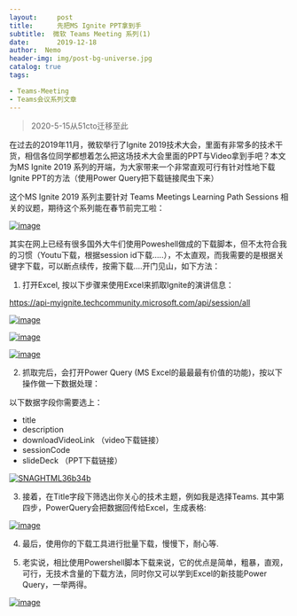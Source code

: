 ```yaml
---
layout:     post
title:      先把MS Ignite PPT拿到手
subtitle:  微软 Teams Meeting 系列(1) 
date:       2019-12-18
author:  Nemo
header-img: img/post-bg-universe.jpg
catalog: true
tags:

- Teams-Meeting
- Teams会议系列文章
---
```


> 2020-5-15从51cto迁移至此

在过去的2019年11月，微软举行了Ignite 2019技术大会，里面有非常多的技术干货，相信各位同学都想着怎么把这场技术大会里面的PPT与Video拿到手吧？本文为MS Ignite 2019 系列的开端，为大家带来一个非常直观可行有针对性地下载Ignite PPT的方法（使用Power Query把下载链接爬虫下来）

这个MS Ignite 2019 系列主要针对 Teams Meetings Learning Path Sessions 相关的议题，期待这个系列能在春节前完工啦：

[![image](https://s1.51cto.com/images/blog/201912/18/8a39e22951768551655a77bceaa7a00a.png?x-oss-process=image/watermark,size_16,text_QDUxQ1RP5Y2a5a6i,color_FFFFFF,t_100,g_se,x_10,y_10,shadow_90,type_ZmFuZ3poZW5naGVpdGk=)](https://s1.51cto.com/images/blog/201912/18/4b9a193d59d0e86789792bc506aefbc0.png?x-oss-process=image/watermark,size_16,text_QDUxQ1RP5Y2a5a6i,color_FFFFFF,t_100,g_se,x_10,y_10,shadow_90,type_ZmFuZ3poZW5naGVpdGk=)

其实在网上已经有很多国外大牛们使用Poweshell做成的下载脚本，但不太符合我的习惯（Youtu下载，根据session id下载…..），不太直观，而我需要的是根据关键字下载，可以断点续传，按需下载….开门见山，如下方法：

1. 打开Excel, 按以下步骤来使用Excel来抓取Ignite的演讲信息：

https://api-myignite.techcommunity.microsoft.com/api/session/all

[![image](https://s1.51cto.com/images/blog/201912/18/1ffbca97bbe819248f689b9e7dc59125.png?x-oss-process=image/watermark,size_16,text_QDUxQ1RP5Y2a5a6i,color_FFFFFF,t_100,g_se,x_10,y_10,shadow_90,type_ZmFuZ3poZW5naGVpdGk=)](https://s1.51cto.com/images/blog/201912/18/a3305fe3620225378ffd4e34f0b10028.png?x-oss-process=image/watermark,size_16,text_QDUxQ1RP5Y2a5a6i,color_FFFFFF,t_100,g_se,x_10,y_10,shadow_90,type_ZmFuZ3poZW5naGVpdGk=)

[![image](https://s1.51cto.com/images/blog/201912/18/e3a34c8129aef8c8421d68b21cf20f56.png?x-oss-process=image/watermark,size_16,text_QDUxQ1RP5Y2a5a6i,color_FFFFFF,t_100,g_se,x_10,y_10,shadow_90,type_ZmFuZ3poZW5naGVpdGk=)](https://s1.51cto.com/images/blog/201912/18/0fda90d78d3e855137410a0761347b9e.png?x-oss-process=image/watermark,size_16,text_QDUxQ1RP5Y2a5a6i,color_FFFFFF,t_100,g_se,x_10,y_10,shadow_90,type_ZmFuZ3poZW5naGVpdGk=)

[![image](https://s1.51cto.com/images/blog/201912/18/1c3051b77313b332bc62fc0013498a04.png?x-oss-process=image/watermark,size_16,text_QDUxQ1RP5Y2a5a6i,color_FFFFFF,t_100,g_se,x_10,y_10,shadow_90,type_ZmFuZ3poZW5naGVpdGk=)](https://s1.51cto.com/images/blog/201912/18/9ad46e76af9ffd4a6e15cd43bf8e6d35.png?x-oss-process=image/watermark,size_16,text_QDUxQ1RP5Y2a5a6i,color_FFFFFF,t_100,g_se,x_10,y_10,shadow_90,type_ZmFuZ3poZW5naGVpdGk=)

2. 抓取完后，会打开Power Query (MS Excel的最最最有价值的功能)，按以下操作做一下数据处理：

以下数据字段你需要选上：

- title  
- description  
- downloadVideoLink  （video下载链接）
- sessionCode  
- slideDeck  （PPT下载链接）

[![SNAGHTML36b34b](https://s1.51cto.com/images/blog/201912/18/7cdd0d72a391b4e8d1bc906b4001f4be.png?x-oss-process=image/watermark,size_16,text_QDUxQ1RP5Y2a5a6i,color_FFFFFF,t_100,g_se,x_10,y_10,shadow_90,type_ZmFuZ3poZW5naGVpdGk=)](https://s1.51cto.com/images/blog/201912/18/fc6953d3595fcb553c7cbd79b377af17.png?x-oss-process=image/watermark,size_16,text_QDUxQ1RP5Y2a5a6i,color_FFFFFF,t_100,g_se,x_10,y_10,shadow_90,type_ZmFuZ3poZW5naGVpdGk=)

3. 接着，在Title字段下筛选出你关心的技术主题，例如我是选择Teams. 其中第四步，PowerQuery会把数据回传给Excel，生成表格:

[![image](https://s1.51cto.com/images/blog/201912/18/0e573d171f0c681aa82a89739761eb1b.png?x-oss-process=image/watermark,size_16,text_QDUxQ1RP5Y2a5a6i,color_FFFFFF,t_100,g_se,x_10,y_10,shadow_90,type_ZmFuZ3poZW5naGVpdGk=)](https://s1.51cto.com/images/blog/201912/18/8e565440427057faa012e6608216f48f.png?x-oss-process=image/watermark,size_16,text_QDUxQ1RP5Y2a5a6i,color_FFFFFF,t_100,g_se,x_10,y_10,shadow_90,type_ZmFuZ3poZW5naGVpdGk=)

4. 最后，使用你的下载工具进行批量下载，慢慢下，耐心等.

5. 老实说，相比使用Powershell脚本下载来说，它的优点是简单，粗暴，直观，可行，无技术含量的下载方法，同时你又可以学到Excel的新技能Power Query，一举两得。

[![image](https://s1.51cto.com/images/blog/201912/18/8147d5df45d07545190bebbf02789113.png?x-oss-process=image/watermark,size_16,text_QDUxQ1RP5Y2a5a6i,color_FFFFFF,t_100,g_se,x_10,y_10,shadow_90,type_ZmFuZ3poZW5naGVpdGk=)](https://s1.51cto.com/images/blog/201912/18/496fb1fdcaa836364e5ea0782710dfde.png?x-oss-process=image/watermark,size_16,text_QDUxQ1RP5Y2a5a6i,color_FFFFFF,t_100,g_se,x_10,y_10,shadow_90,type_ZmFuZ3poZW5naGVpdGk=)

